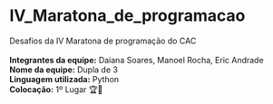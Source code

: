 # IV_Maratona_de_programacao
Desafios da IV Maratona de programação do CAC
<br><br><b>Integrantes da equipe:</b> Daiana Soares, Manoel Rocha, Eric Andrade
<br><b>Nome da equipe:</b> Dupla de 3
<br><b>Linguagem utilizada:</b> Python
<br><b>Colocação:</b> 1º Lugar 🏆🥇
